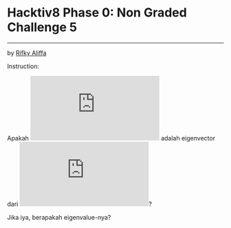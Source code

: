 # Hacktiv8 Phase 0: Non Graded Challenge 5

---

by [Rifky Aliffa](https://github.com/Penzragon)

Instruction:

Apakah ![Vector](https://latex.codecogs.com/gif.latex?%5Cinline%20%5Cbegin%7Bbmatrix%7D1%20%5C%5C%203%20%5Cend%7Bbmatrix%7D) adalah eigenvector dari ![Matrix](https://latex.codecogs.com/gif.latex?%5Cinline%20%5Cbegin%7Bbmatrix%7D1%20%26%20-1%20%5C%5C%206%26%204%20%5Cend%7Bbmatrix%7D)?

Jika iya, berapakah eigenvalue-nya?
